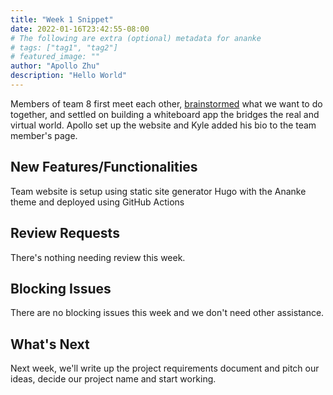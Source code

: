 ```yaml
---
title: "Week 1 Snippet"
date: 2022-01-16T23:42:55-08:00
# The following are extra (optional) metadata for ananke
# tags: ["tag1", "tag2"]
# featured_image: ""
author: "Apollo Zhu"
description: "Hello World"
---
```


Members of team 8 first meet each other, [brainstormed](https://docs.google.com/document/d/1DtN9eijKOOHU1nM1J7yWxtu3doVLpABxsm-z4Z42GnY/edit) what we want to do together, and settled on building a whiteboard app the bridges the real and virtual world. Apollo set up the website and Kyle added his bio to the team member's page.

<!--more-->

## New Features/Functionalities

Team website is setup using static site generator Hugo with the Ananke theme and deployed using GitHub Actions

## Review Requests

There's nothing needing review this week.

## Blocking Issues

There are no blocking issues this week and we don't need other assistance.

## What's Next

Next week, we'll write up the project requirements document and pitch our ideas, decide our project name and start working.
